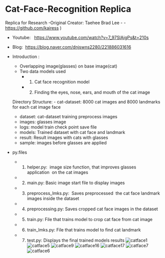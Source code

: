 # Cat-Face-Recognition Replica

Replica for Research -Original Creator: Taehee Brad Lee -  - https://github.com/kairess )

- Youtube:   https://www.youtube.com/watch?v=7_97SlAigPs&t=210s

- Blog:  https://blog.naver.com/dnjswns2280/221886031616


- Introduction : 

	- Overlapping image(glasses) on base image(cat)
	- Two data models used
		- 1. Cat face recognition model
		- 2. Finding the eyes, nose, ears, and mouth of the cat image
   
   
  Directory Structure:
    	- cat-dataset: 8000 cat images and 8000 landmarks for each cat image face
	- dataset: cat-dataset training preprocess images
	- images: glasses image
	- logs: model train check point save file
	- models: Trained dataset with cat face and landmark
	- result: Result images with cats with glasses
	- sample: images before glasses are applied

- py.files 
	- 1. helper.py:  image size function, that improves glasses application  on the cat images
	- 2. main.py: Basic image start file to display images
	- 3. preprocess_lmks.py:  Saves preprocessed  the cat face landmark images inside the dataset 
	- 4. preprocessing.py: Saves cropped cat face images in the dataset
	- 5. train.py: File that trains model to crop cat face from cat image
	- 6. train_lmks.py: File that trains model to find cat landmark 
	- 7. test.py: Displays the final trained models results
  ![catface1](https://user-images.githubusercontent.com/25238652/126759714-9cc85d65-9cf1-46c5-90b8-1c6ba9a10d22.PNG)
![catface5](https://user-images.githubusercontent.com/25238652/126759720-14598a9f-de8b-4a8e-836f-8dc433d4143b.PNG)
![catface9](https://user-images.githubusercontent.com/25238652/126759732-d4bf9288-b377-4424-b11d-d1e8b25fc9be.PNG)
![catface16](https://user-images.githubusercontent.com/25238652/126759744-9318bb88-641d-4ae0-8b91-cb7f0cae3d27.PNG)
![catface17](https://user-images.githubusercontent.com/25238652/126759748-bf829166-250e-45fe-ab94-f3da01db6e34.PNG)
![catface7](https://user-images.githubusercontent.com/25238652/126759752-1353640b-49a2-4633-8626-d60005212046.PNG)
![catface6](https://user-images.githubusercontent.com/25238652/126759756-9deb6610-b9c9-4155-ba79-030dbbbc3e18.PNG)

  
